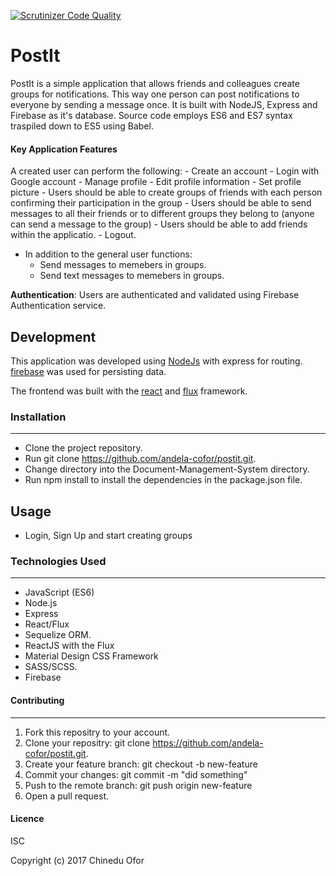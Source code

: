 [![Scrutinizer Code Quality](https://scrutinizer-ci.com/g/andela-cofor/postit/badges/quality-score.png?b=Development)](https://scrutinizer-ci.com/g/andela-cofor/postit/?branch=Development)

# PostIt

PostIt is a simple application that allows friends and colleagues create groups for notifications. This way one person can post notifications to everyone by sending a message once. It is built with NodeJS, Express and Firebase as it's database.
Source code employs ES6 and ES7 syntax traspiled down to ES5 using Babel.

#### Key Application Features
A created user can perform the following:
    - Create an account
    - Login with Google account
    - Manage profile
    - Edit profile information
    - Set profile picture
    - Users should be able to create groups of friends with each person confirming their participation in the group
    - Users should be able to send messages to all their friends or to different groups they belong to (anyone can send a message to     the group)
    - Users should be able to add friends within the applicatio.
    - Logout.


- In addition to the general user functions:
    - Send messages to memebers in groups.
    - Send text messages to memebers in groups.

**Authentication**:
Users are authenticated and validated using Firebase Authentication service.

## Development
This application was developed using [NodeJs](https://nodejs.org) with express for routing. [firebase](https://https://firebase.google.com/) was used for persisting data.

The frontend was built with the [react](https://facebook.github.io/react/) and [flux](https://facebook.github.io/flux/) framework.

### Installation
---

- Clone the project repository.
- Run git clone https://github.com/andela-cofor/postit.git.
- Change directory into the Document-Management-System directory.
- Run npm install to install the dependencies in the package.json file.

## Usage
- Login, Sign Up and start creating groups

### Technologies Used
---
- JavaScript (ES6)
- Node.js
- Express
- React/Flux
- Sequelize ORM.
- ReactJS with the Flux
- Material Design CSS Framework
- SASS/SCSS.
- Firebase

#### Contributing
---

1. Fork this repositry to your account.
2. Clone your repositry: git clone https://github.com/andela-cofor/postit.git.
3. Create your feature branch: git checkout -b new-feature
4. Commit your changes: git commit -m "did something"
5. Push to the remote branch: git push origin new-feature
6. Open a pull request.

#### Licence
ISC

Copyright (c) 2017 Chinedu Ofor